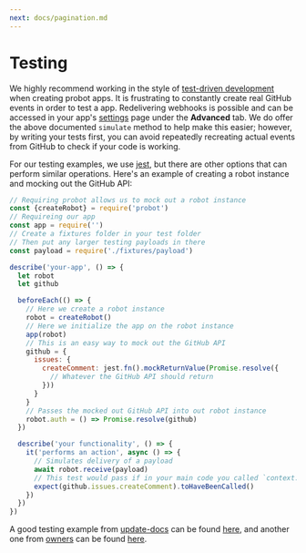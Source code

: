 ```yaml
---
next: docs/pagination.md
---
```


# Testing

We highly recommend working in the style of [test-driven development](http://agiledata.org/essays/tdd.html) when creating probot apps. It is frustrating to constantly create real GitHub events in order to test a app. Redelivering webhooks is possible and can be accessed in your app's [settings](https://github.com/settings/apps) page under the **Advanced** tab. We do offer the above documented `simulate` method to help make this easier; however, by writing your tests first, you can avoid repeatedly recreating actual events from GitHub to check if your code is working.

For our testing examples, we use [jest](https://facebook.github.io/jest/), but there are other options that can perform similar operations. Here's an example of creating a robot instance and mocking out the GitHub API:

```js
// Requiring probot allows us to mock out a robot instance
const {createRobot} = require('probot')
// Requireing our app
const app = require('')
// Create a fixtures folder in your test folder
// Then put any larger testing payloads in there
const payload = require('./fixtures/payload')

describe('your-app', () => {
  let robot
  let github

  beforeEach(() => {
    // Here we create a robot instance
    robot = createRobot()
    // Here we initialize the app on the robot instance
    app(robot)
    // This is an easy way to mock out the GitHub API
    github = {
      issues: {
        createComment: jest.fn().mockReturnValue(Promise.resolve({
          // Whatever the GitHub API should return
        }))
      }
    }
    // Passes the mocked out GitHub API into out robot instance
    robot.auth = () => Promise.resolve(github)
  })

  describe('your functionality', () => {
    it('performs an action', async () => {
      // Simulates delivery of a payload
      await robot.receive(payload)
      // This test would pass if in your main code you called `context.github.issues.createComment`
      expect(github.issues.createComment).toHaveBeenCalled()
    })
  })
})
```

A good testing example from [update-docs](https://github.com/behaviorbot/update-docs) can be found [here](https://github.com/behaviorbot/update-docs/blob/master/test/index.js), and another one from [owners](https://github.com/probot/owners) can be found  [here](https://github.com/probot/owners/blob/master/test/owner-notifier.js).
